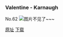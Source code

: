 ### Valentine - Karnaugh
No.62
![图片不见了~~~](https://imgs.xkcd.com/comics/karnaugh.jpg)

[原址](https://xkcd.com//62) [下载](https://imgs.xkcd.com/comics/karnaugh.jpg)

